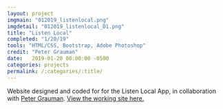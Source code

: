 ```yaml
---
layout: project
imgmain: "012019_listenlocal.png"
imgdetail: "012019_listenlocal_D1.png"
title: "Listen Local"
completed: "1/20/19"
tools: "HTML/CSS, Bootstrap, Adobe Photoshop"
credit: "Peter Grauman"
date:   2019-01-20 00:00:00 -0500
categories: projects
permalink: /:categories/:title/
---
```

Website designed and coded for for the Listen Local App, in collaboration with <a href="https://github.com/pgrauman">Peter Grauman</a>. <a href="http://www.listenlocalapp.com/">View the working site here.</a>